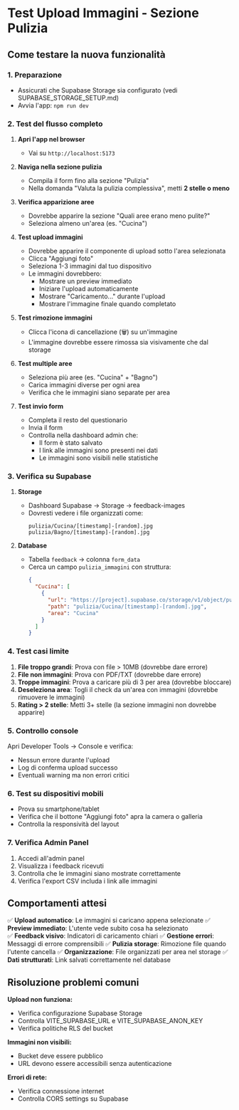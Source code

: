 # Test Upload Immagini - Sezione Pulizia

## Come testare la nuova funzionalità

### 1. Preparazione
- Assicurati che Supabase Storage sia configurato (vedi SUPABASE_STORAGE_SETUP.md)
- Avvia l'app: `npm run dev`

### 2. Test del flusso completo

1. **Apri l'app nel browser**
   - Vai su `http://localhost:5173`

2. **Naviga nella sezione pulizia**
   - Compila il form fino alla sezione "Pulizia"
   - Nella domanda "Valuta la pulizia complessiva", metti **2 stelle o meno**

3. **Verifica apparizione aree**
   - Dovrebbe apparire la sezione "Quali aree erano meno pulite?"
   - Seleziona almeno un'area (es. "Cucina")

4. **Test upload immagini**
   - Dovrebbe apparire il componente di upload sotto l'area selezionata
   - Clicca "Aggiungi foto" 
   - Seleziona 1-3 immagini dal tuo dispositivo
   - Le immagini dovrebbero:
     - Mostrare un preview immediato
     - Iniziare l'upload automaticamente
     - Mostrare "Caricamento..." durante l'upload
     - Mostrare l'immagine finale quando completato

5. **Test rimozione immagini**
   - Clicca l'icona di cancellazione (🗑️) su un'immagine
   - L'immagine dovrebbe essere rimossa sia visivamente che dal storage

6. **Test multiple aree**
   - Seleziona più aree (es. "Cucina" + "Bagno")
   - Carica immagini diverse per ogni area
   - Verifica che le immagini siano separate per area

7. **Test invio form**
   - Completa il resto del questionario
   - Invia il form
   - Controlla nella dashboard admin che:
     - Il form è stato salvato
     - I link alle immagini sono presenti nei dati
     - Le immagini sono visibili nelle statistiche

### 3. Verifica su Supabase

1. **Storage**
   - Dashboard Supabase → Storage → feedback-images
   - Dovresti vedere i file organizzati come:
     ```
     pulizia/Cucina/[timestamp]-[random].jpg
     pulizia/Bagno/[timestamp]-[random].jpg
     ```

2. **Database**
   - Tabella `feedback` → colonna `form_data`
   - Cerca un campo `pulizia_immagini` con struttura:
     ```json
     {
       "Cucina": [
         {
           "url": "https://[project].supabase.co/storage/v1/object/public/feedback-images/pulizia/Cucina/...",
           "path": "pulizia/Cucina/[timestamp]-[random].jpg",
           "area": "Cucina"
         }
       ]
     }
     ```

### 4. Test casi limite

1. **File troppo grandi**: Prova con file > 10MB (dovrebbe dare errore)
2. **File non immagini**: Prova con PDF/TXT (dovrebbe dare errore)
3. **Troppe immagini**: Prova a caricare più di 3 per area (dovrebbe bloccare)
4. **Deseleziona area**: Togli il check da un'area con immagini (dovrebbe rimuovere le immagini)
5. **Rating > 2 stelle**: Metti 3+ stelle (la sezione immagini non dovrebbe apparire)

### 5. Controllo console

Apri Developer Tools → Console e verifica:
- Nessun errore durante l'upload
- Log di conferma upload successo
- Eventuali warning ma non errori critici

### 6. Test su dispositivi mobili

- Prova su smartphone/tablet
- Verifica che il bottone "Aggiungi foto" apra la camera o galleria
- Controlla la responsività del layout

### 7. Verifica Admin Panel

1. Accedi all'admin panel
2. Visualizza i feedback ricevuti
3. Controlla che le immagini siano mostrate correttamente
4. Verifica l'export CSV includa i link alle immagini

## Comportamenti attesi

✅ **Upload automatico**: Le immagini si caricano appena selezionate
✅ **Preview immediato**: L'utente vede subito cosa ha selezionato  
✅ **Feedback visivo**: Indicatori di caricamento chiari
✅ **Gestione errori**: Messaggi di errore comprensibili
✅ **Pulizia storage**: Rimozione file quando l'utente cancella
✅ **Organizzazione**: File organizzati per area nel storage
✅ **Dati strutturati**: Link salvati correttamente nel database

## Risoluzione problemi comuni

**Upload non funziona:**
- Verifica configurazione Supabase Storage
- Controlla VITE_SUPABASE_URL e VITE_SUPABASE_ANON_KEY
- Verifica politiche RLS del bucket

**Immagini non visibili:**
- Bucket deve essere pubblico
- URL devono essere accessibili senza autenticazione

**Errori di rete:**
- Verifica connessione internet
- Controlla CORS settings su Supabase
